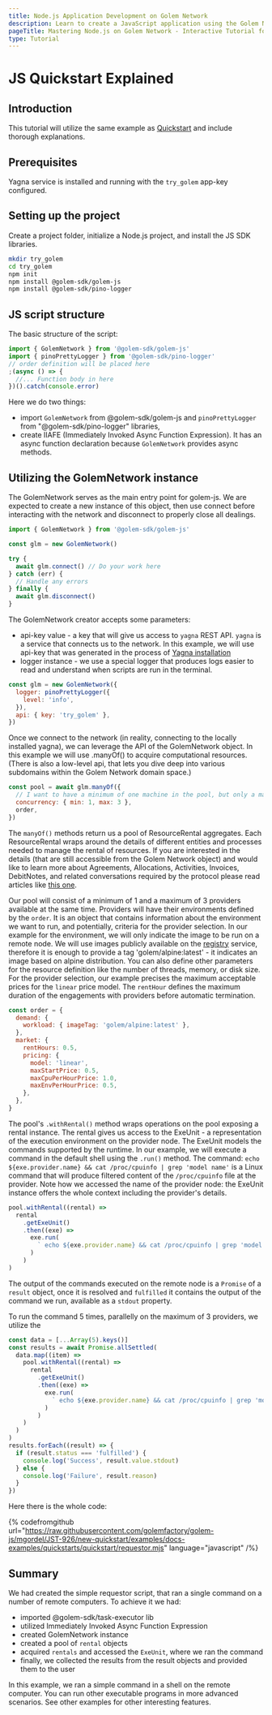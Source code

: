 ```yaml
---
title: Node.js Application Development on Golem Network
description: Learn to create a JavaScript application using the Golem Network with our tutorial where we explain the Quickstart example and steps for setting up Node.js projects and utilizing Task Executors.
pageTitle: Mastering Node.js on Golem Network - Interactive Tutorial for Developers
type: Tutorial
---
```


# JS Quickstart Explained

## Introduction

This tutorial will utilize the same example as [Quickstart](/docs/creators/javascript/quickstarts/quickstart) and include thorough explanations.

## Prerequisites

Yagna service is installed and running with the `try_golem` app-key configured.

## Setting up the project

Create a project folder, initialize a Node.js project, and install the JS SDK libraries.

```bash
mkdir try_golem
cd try_golem
npm init
npm install @golem-sdk/golem-js
npm install @golem-sdk/pino-logger
```

## JS script structure

The basic structure of the script:

```js
import { GolemNetwork } from '@golem-sdk/golem-js'
import { pinoPrettyLogger } from '@golem-sdk/pino-logger'
// order definition will be placed here
;(async () => {
  //... Function body in here
})().catch(console.error)
```

Here we do two things:

- import `GolemNetwork` from @golem-sdk/golem-js and `pinoPrettyLogger` from "@golem-sdk/pino-logger" libraries,
- create IIAFE (Immediately Invoked Async Function Expression). It has an async function declaration because `GolemNetwork` provides async methods.

## Utilizing the GolemNetwork instance

The GolemNetwork serves as the main entry point for golem-js. We are expected to create a new instance of this object, then use connect before interacting with the network and disconnect to properly close all dealings.

```js
import { GolemNetwork } from '@golem-sdk/golem-js'

const glm = new GolemNetwork()

try {
  await glm.connect() // Do your work here
} catch (err) {
  // Handle any errors
} finally {
  await glm.disconnect()
}
```

The GolemNetwork creator accepts some parameters:

- api-key value - a key that will give us access to `yagna` REST API. `yagna` is a service that connects us to the network. In this example, we will use api-key that was generated in the process of [Yagna installation](/docs/creators/javascript/examples/tools/yagna-installation-for-requestors)
- logger instance - we use a special logger that produces logs easier to read and understand when scripts are run in the terminal.

```js
const glm = new GolemNetwork({
  logger: pinoPrettyLogger({
    level: 'info',
  }),
  api: { key: 'try_golem' },
})
```

Once we connect to the network (in reality, connecting to the locally installed yagna), we can leverage the API of the GolemNetwork object. In this example we will use .manyOf() to acquire computational resources. (There is also a low-level api, that lets you dive deep into various subdomains within the Golem Network domain space.)

```js
const pool = await glm.manyOf({
  // I want to have a minimum of one machine in the pool, but only a maximum of 3 machines can work at the same time
  concurrency: { min: 1, max: 3 },
  order,
})
```

The `manyOf()` methods return us a pool of ResourceRental aggregates. Each ResourceRental wraps around the details of different entities and processes needed to manage the rental of resources. If you are interested in the details (that are still accessible from the Golem Network object) and would like to learn more about Agreements, Allocations, Activities, Invoices, DebitNotes, and related conversations required by the protocol please read articles like [this one](/docs/creators/common/requestor-provider-interaction#the-story).

Our pool will consist of a minimum of 1 and a maximum of 3 providers available at the same time. Providers will have their environments defined by the `order`. It is an object that contains information about the environment we want to run, and potentially, criteria for the provider selection.
In our example for the environment, we will only indicate the image to be run on a remote node. We will use images publicly available on the [registry](registry.golem.network) service, therefore it is enough to provide a tag 'golem/alpine:latest' - it indicates an image based on alpine distribution. You can also define other parameters for the resource definition like the number of threads, memory, or disk size.
For the provider selection, our example precises the maximum acceptable prices for the `linear` price model. The `rentHour` defines the maximum duration of the engagements with providers before automatic termination.

```js
const order = {
  demand: {
    workload: { imageTag: 'golem/alpine:latest' },
  },
  market: {
    rentHours: 0.5,
    pricing: {
      model: 'linear',
      maxStartPrice: 0.5,
      maxCpuPerHourPrice: 1.0,
      maxEnvPerHourPrice: 0.5,
    },
  },
}
```

The pool's `.withRental()` method wraps operations on the pool exposing a rental instance. The rental gives us access to the ExeUnit - a representation of the execution environment on the provider node. The ExeUnit models the commands supported by the runtime. In our example, we will execute a command in the default shell using the `.run()` method. The command: `echo ${exe.provider.name} && cat /proc/cpuinfo | grep 'model name'` is a Linux command that will produce filtered content of the `/proc/cpuinfo` file at the provider. Note how we accessed the name of the provider node: the ExeUnit instance offers the whole context including the provider's details.

```js
pool.withRental((rental) =>
  rental
    .getExeUnit()
    .then((exe) =>
      exe.run(
        ` echo ${exe.provider.name} && cat /proc/cpuinfo | grep 'model name' `
      )
    )
)
```

The output of the commands executed on the remote node is a `Promise` of a `result` object, once it is resolved and `fulfilled` it contains the output of the command we run, available as a `stdout` property.

To run the command 5 times, parallelly on the maximum of 3 providers, we utilize the

```js
const data = [...Array(5).keys()]
const results = await Promise.allSettled(
  data.map((item) =>
    pool.withRental((rental) =>
      rental
        .getExeUnit()
        .then((exe) =>
          exe.run(
            ` echo ${exe.provider.name} && cat /proc/cpuinfo | grep 'model name' `
          )
        )
    )
  )
)
results.forEach((result) => {
  if (result.status === 'fulfilled') {
    console.log('Success', result.value.stdout)
  } else {
    console.log('Failure', result.reason)
  }
})
```

Here there is the whole code:

{% codefromgithub url="https://raw.githubusercontent.com/golemfactory/golem-js/mgordel/JST-926/new-quickstart/examples/docs-examples/quickstarts/quickstart/requestor.mjs" language="javascript" /%}

## Summary

We had created the simple requestor script, that ran a single command on a number of remote computers.
To achieve it we had:

- imported @golem-sdk/task-executor lib
- utilized Immediately Invoked Async Function Expression
- created GolemNetwork instance
- created a pool of `rental` objects
- acquired `rentals` and accessed the `ExeUnit`, where we ran the command
- finally, we collected the results from the result objects and provided them to the user

In this example, we ran a simple command in a shell on the remote computer. You can run other executable programs in more advanced scenarios. See other examples for other interesting features.
